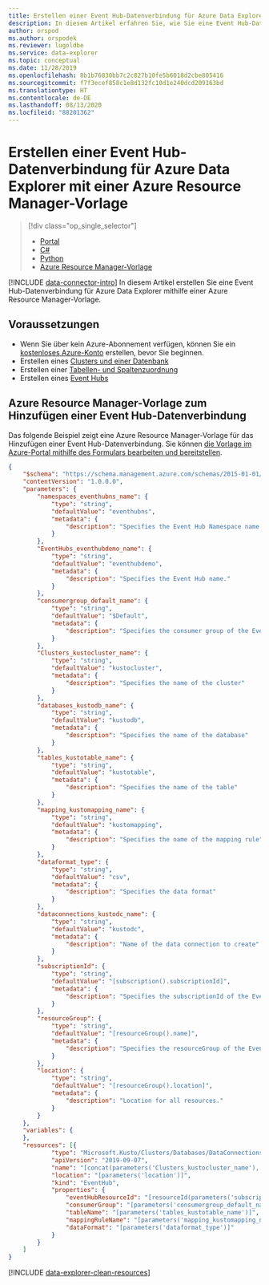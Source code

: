 ```yaml
---
title: Erstellen einer Event Hub-Datenverbindung für Azure Data Explorer mit einer Azure Resource Manager-Vorlage
description: In diesem Artikel erfahren Sie, wie Sie eine Event Hub-Datenverbindung für Azure Data Explorer mithilfe einer Azure Resource Manager-Vorlage erstellen.
author: orspod
ms.author: orspodek
ms.reviewer: lugoldbe
ms.service: data-explorer
ms.topic: conceptual
ms.date: 11/28/2019
ms.openlocfilehash: 8b1b76830bb7c2c827b10fe5b6018d2cbe805416
ms.sourcegitcommit: f7f3ecef858c1e8d132fc10d1e240dcd209163bd
ms.translationtype: HT
ms.contentlocale: de-DE
ms.lasthandoff: 08/13/2020
ms.locfileid: "88201362"
---
```

# <a name="create-an-event-hub-data-connection-for-azure-data-explorer-by-using-azure-resource-manager-template"></a>Erstellen einer Event Hub-Datenverbindung für Azure Data Explorer mit einer Azure Resource Manager-Vorlage

> [!div class="op_single_selector"]
> * [Portal](ingest-data-event-hub.md)
> * [C#](data-connection-event-hub-csharp.md)
> * [Python](data-connection-event-hub-python.md)
> * [Azure Resource Manager-Vorlage](data-connection-event-hub-resource-manager.md)

[!INCLUDE [data-connector-intro](includes/data-connector-intro.md)] 
In diesem Artikel erstellen Sie eine Event Hub-Datenverbindung für Azure Data Explorer mithilfe einer Azure Resource Manager-Vorlage.

## <a name="prerequisites"></a>Voraussetzungen

* Wenn Sie über kein Azure-Abonnement verfügen, können Sie ein [kostenloses Azure-Konto](https://azure.microsoft.com/free/) erstellen, bevor Sie beginnen.
* Erstellen eines [Clusters und einer Datenbank](create-cluster-database-portal.md)
* Erstellen einer [Tabellen- und Spaltenzuordnung](ingest-data-event-hub.md#create-a-target-table-in-azure-data-explorer)
* Erstellen eines [Event Hubs](https://docs.microsoft.com/azure/event-hubs/event-hubs-create)

## <a name="azure-resource-manager-template-for-adding-an-event-hub-data-connection"></a>Azure Resource Manager-Vorlage zum Hinzufügen einer Event Hub-Datenverbindung

Das folgende Beispiel zeigt eine Azure Resource Manager-Vorlage für das Hinzufügen einer Event Hub-Datenverbindung.  Sie können [die Vorlage im Azure-Portal mithilfe des Formulars bearbeiten und bereitstellen](/azure/azure-resource-manager/resource-manager-quickstart-create-templates-use-the-portal#edit-and-deploy-the-template).

```json
{
    "$schema": "https://schema.management.azure.com/schemas/2015-01-01/deploymentTemplate.json#",
    "contentVersion": "1.0.0.0",
    "parameters": {
        "namespaces_eventhubns_name": {
            "type": "string",
            "defaultValue": "eventhubns",
            "metadata": {
                "description": "Specifies the Event Hub Namespace name."
            }
        },
        "EventHubs_eventhubdemo_name": {
            "type": "string",
            "defaultValue": "eventhubdemo",
            "metadata": {
                "description": "Specifies the Event Hub name."
            }
        },
        "consumergroup_default_name": {
            "type": "string",
            "defaultValue": "$Default",
            "metadata": {
                "description": "Specifies the consumer group of the Event Hub."
            }
        },
        "Clusters_kustocluster_name": {
            "type": "string",
            "defaultValue": "kustocluster",
            "metadata": {
                "description": "Specifies the name of the cluster"
            }
        },
        "databases_kustodb_name": {
            "type": "string",
            "defaultValue": "kustodb",
            "metadata": {
                "description": "Specifies the name of the database"
            }
        },
        "tables_kustotable_name": {
            "type": "string",
            "defaultValue": "kustotable",
            "metadata": {
                "description": "Specifies the name of the table"
            }
        },
        "mapping_kustomapping_name": {
            "type": "string",
            "defaultValue": "kustomapping",
            "metadata": {
                "description": "Specifies the name of the mapping rule"
            }
        },
        "dataformat_type": {
            "type": "string",
            "defaultValue": "csv",
            "metadata": {
                "description": "Specifies the data format"
            }
        },
        "dataconnections_kustodc_name": {
            "type": "string",
            "defaultValue": "kustodc",
            "metadata": {
                "description": "Name of the data connection to create"
            }
        },
        "subscriptionId": {
            "type": "string",
            "defaultValue": "[subscription().subscriptionId]",
            "metadata": {
                "description": "Specifies the subscriptionId of the Event Hub"
            }
        },
        "resourceGroup": {
            "type": "string",
            "defaultValue": "[resourceGroup().name]",
            "metadata": {
                "description": "Specifies the resourceGroup of the Event Hub"
            }
        },
        "location": {
            "type": "string",
            "defaultValue": "[resourceGroup().location]",
            "metadata": {
                "description": "Location for all resources."
            }
        }
    },
    "variables": {
    },
    "resources": [{
            "type": "Microsoft.Kusto/Clusters/Databases/DataConnections",
            "apiVersion": "2019-09-07",
            "name": "[concat(parameters('Clusters_kustocluster_name'), '/', parameters('databases_kustodb_name'), '/', parameters('dataconnections_kustodc_name'))]",
            "location": "[parameters('location')]",
            "kind": "EventHub",
            "properties": {
                "eventHubResourceId": "[resourceId(parameters('subscriptionId'), parameters('resourceGroup'), 'Microsoft.EventHub/namespaces/eventhubs', parameters('namespaces_eventhubns_name'), parameters('EventHubs_eventhubdemo_name'))]",
                "consumerGroup": "[parameters('consumergroup_default_name')]",
                "tableName": "[parameters('tables_kustotable_name')]",
                "mappingRuleName": "[parameters('mapping_kustomapping_name')]",
                "dataFormat": "[parameters('dataformat_type')]"
            }
        }
    ]
}
```

[!INCLUDE [data-explorer-clean-resources](includes/data-explorer-clean-resources.md)]
